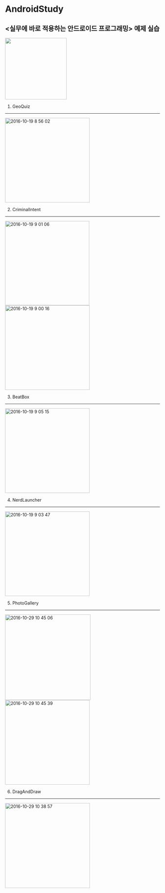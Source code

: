AndroidStudy
====================
## <실무에 바로 적용하는 안드로이드 프로그래밍> 예제 실습
<img src = https://cloud.githubusercontent.com/assets/21697390/19517345/9d873866-963b-11e6-9ae4-4ce8db1f4ab1.jpg width="200" height="200"></img>

1. GeoQuiz
----------------
<img width="275" alt="2016-10-19 8 56 02" src="https://cloud.githubusercontent.com/assets/21697390/19518102/3bf16dba-9640-11e6-95dc-1fdafad24b47.png">

2. CriminalIntent
----------------
<img width="274" alt="2016-10-19 9 01 06" src="https://cloud.githubusercontent.com/assets/21697390/19518165/a9b527c4-9640-11e6-8a32-f0a307d98a99.png">
<img width="275" alt="2016-10-19 9 00 16" src="https://cloud.githubusercontent.com/assets/21697390/19518174/b93f8cca-9640-11e6-85c7-9263acff6850.png">

3. BeatBox
----------------
<img width="275" alt="2016-10-19 9 05 15" src="https://cloud.githubusercontent.com/assets/21697390/19518185/c62da78c-9640-11e6-83d6-7807d18f4bba.png">

4. NerdLauncher
----------------
<img width="275" alt="2016-10-19 9 03 47" src="https://cloud.githubusercontent.com/assets/21697390/19518196/d4072716-9640-11e6-8a00-26ddfa5e63e9.png">

5. PhotoGallery
----------------
<img width="278" alt="2016-10-29 10 45 06" src="https://cloud.githubusercontent.com/assets/21697390/19829981/9c795bd4-9e29-11e6-8f29-8829812dbd54.png">
<img width="275" alt="2016-10-29 10 45 39" src="https://cloud.githubusercontent.com/assets/21697390/19829985/b1cff6d2-9e29-11e6-9f74-08ac467d3f32.png">

6. DragAndDraw
----------------
<img width="276" alt="2016-10-29 10 38 57" src="https://cloud.githubusercontent.com/assets/21697390/19830008/36ef061e-9e2a-11e6-98e3-31c605e76a74.png">
